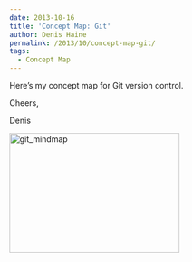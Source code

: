 ```yaml
---
date: 2013-10-16
title: 'Concept Map: Git'
author: Denis Haine
permalink: /2013/10/concept-map-git/
tags:
  - Concept Map
---
```

Here&#8217;s my concept map for Git version control.

Cheers,

Denis

[<img class="alignnone size-medium wp-image-4800" alt="git_mindmap" src="http://teaching.software-carpentry.org/wp-content/uploads/2013/10/git_mindmap-300x212.png" width="300" height="212" />][1]

 [1]: http://teaching.software-carpentry.org/wp-content/uploads/2013/10/git_mindmap.png
